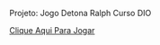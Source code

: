 Projeto: Jogo Detona Ralph Curso DIO

[Clique Aqui Para Jogar](https://yancamarsura.github.io/Detona-Ralph/)
